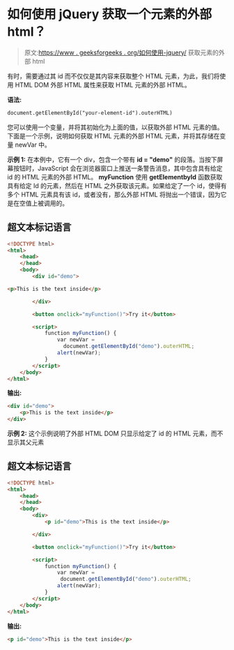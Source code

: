 # 如何使用 jQuery 获取一个元素的外部 html？

> 原文:[https://www . geeksforgeeks . org/如何使用-jquery/](https://www.geeksforgeeks.org/how-to-get-the-outer-html-of-an-element-using-jquery/) 获取元素的外部 html

有时，需要通过其 id 而不仅仅是其内容来获取整个 HTML 元素，为此，我们将使用 HTML DOM 外部 HTML 属性来获取 HTML 元素的外部 HTML。

**语法:**

```html
document.getElementById("your-element-id").outerHTML)

```

您可以使用一个变量，并将其初始化为上面的值，以获取外部 HTML 元素的值。下面是一个示例，说明如何获取 HTML 元素的外部 HTML 元素，并将其存储在变量 newVar 中。

**示例 1:** 在本例中，它有一个 div，包含一个带有 **id = "demo"** 的段落。当按下屏幕按钮时，JavaScript 会在浏览器窗口上推送一条警告消息，其中包含具有给定 id 的 HTML 元素的外部 HTML。 **myFunction** 使用 **getElementbyId** 函数获取具有给定 Id 的元素，然后在 HTML 之外获取该元素。如果给定了一个 id，使得有多个 HTML 元素具有该 id，或者没有，那么外部 HTML 将抛出一个错误，因为它是在空值上被调用的。

## 超文本标记语言

```html
<!DOCTYPE html>
<html>
    <head>
    </head>
    <body>
        <div id="demo">

<p>This is the text inside</p>

        </div>

        <button onclick="myFunction()">Try it</button>

        <script>
            function myFunction() {
                var newVar = 
                  document.getElementById("demo").outerHTML;
                alert(newVar);
            }
        </script>
    </body>
</html>
```

**输出:**

```html
<div id="demo">
    <p>This is the text inside</p>
</div>
```

**示例 2:** 这个示例说明了外部 HTML DOM 只显示给定了 id 的 HTML 元素，而不显示其父元素

## 超文本标记语言

```html
<!DOCTYPE html>
<html>
    <head>
    </head>
    <body>
        <div>
            <p id="demo">This is the text inside</p>

        </div>

        <button onclick="myFunction()">Try it</button>

        <script>
            function myFunction() {
                var newVar = 
                 document.getElementById("demo").outerHTML;
                alert(newVar);
            }
        </script>
    </body>
</html>
```

**输出:**

```html
<p id="demo">This is the text inside</p>
```